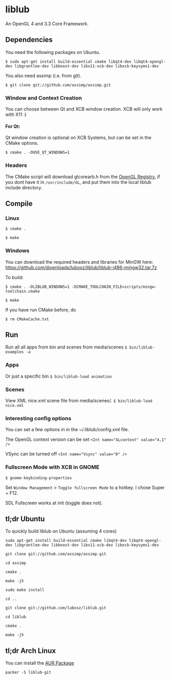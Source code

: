 # liblub

An OpenGL 4 and 3.3 Core Framework.

## Dependencies

You need the following packages on Ubuntu.

`$ sudo apt-get install build-essential cmake libqt4-dev libqt4-opengl-dev libgrantlee-dev libboost-dev libx11-xcb-dev libxcb-keysyms1-dev`

You also need assimp (i.e. from git).

`$ git clone git://github.com/assimp/assimp.git`

### Window and Context Creation

You can choose between Qt and XCB window creation. XCB will only work with X11 :)

#### For Qt:

Qt window creation is optional on XCB Systems, but can be set in the CMake options.

`$ cmake . -DUSE_QT_WINDOWS=1`

### Headers

The CMake script will download glcorearb.h from the [OpenGL Registry](http://www.opengl.org/registry/), if you dont have it in `/usr/include/GL`,
and put them into the local liblub include directory.

## Compile

### Linux

`$ cmake .`

`$ make`

### Windows

You can download the required headers and libraries for MinGW here:
https://github.com/downloads/lubosz/liblub/liblub-i486-mingw32.tar.7z

To build:


`$ cmake . -DLIBLUB_WINDOWS=1 -DCMAKE_TOOLCHAIN_FILE=scripts/mingw-toolchain.cmake`

`$ make`

If you have run CMake before, do

`$ rm CMakeCache.txt`

## Run

Run all all apps from bin and scenes from media/scenes
`$ bin/liblub-examples -a`

### Apps

Or just a specific bin
`$ bin/liblub-load animation`

### Scenes

View XML nice.xml scene file from media/scenes/.
`$ bin/liblub-load nice.xml`

### Interesting config options

You can set a few options in in the ~/.liblub/config.xml file.

The OpenGL context version can be set
`<Int name="GLcontext" value="4,1" />`

VSync can be turned off
`<Int name="Vsync" value="0" />`

### Fullscreen Mode with XCB in GNOME

`$ gnome-keybinding-properties`

Set `Window Management` > `Toggle fullscreen Mode` to a hotkey. I chose Super + F12.

SDL Fullscreen works at init (toggle does not).

## tl;dr Ubuntu

To quickly build liblub on Ubuntu (assuming 4 cores)

`sudo apt-get install build-essential cmake libqt4-dev libqt4-opengl-dev libgrantlee-dev libboost-dev libx11-xcb-dev libxcb-keysyms1-dev`

`git clone git://github.com/assimp/assimp.git`

`cd assimp`

`cmake .`

`make -j5`

`sudo make install`

`cd ..`

`git clone git://github.com/lubosz/liblub.git`

`cd liblub`

`cmake .`

`make -j5`

## tl;dr Arch Linux

You can install the [AUR Package](https://aur.archlinux.org/packages.php?ID=62678)

`packer -S liblub-git`

